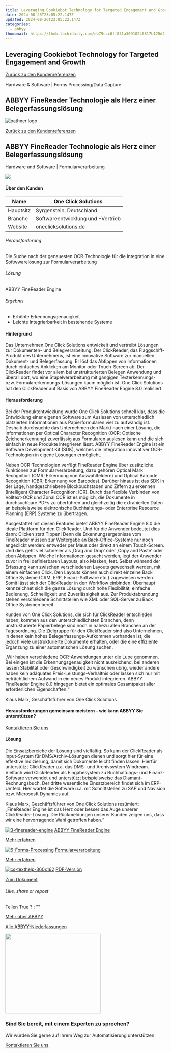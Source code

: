 ```yaml
---
title: Leveraging Cookiebot Technology for Targeted Engagement and Growth
date: 2024-08-25T23:05:22.147Z
updated: 2024-08-26T23:05:22.147Z
categories:
  - abbyy
thumbnail: https://thmb.techidaily.com/eb79ccc0ff831a30910246817b125d2ff7b8383215bb363feaf2e3df0b095ba4.jpg
---
```


## Leveraging Cookiebot Technology for Targeted Engagement and Growth

[Zurück zu den Kundenreferenzen](https://tools.techidaily.com/abbyy/products/)

Hardware & Software | Forms Processing/Data Capture

## ABBYY FineReader Technologie als Herz einer Belegerfassungslösung

![pathner logo](https://content.abbyy.com/-/media/project/abbyy/abbyy/logos-white/de/71615.png?h=40&iar=0&w=120)

[Zurück zu den Kundenreferenzen](https://tools.techidaily.com/abbyy/products/)

## ABBYY FineReader Technologie als Herz einer Belegerfassungslösung

Hardware und Software | Formularverarbeitung 

![](https://static1.abbyy.com/abbyycommedia/16422/4208e_cs__0000s_0003_australia-canon.png) 

#### Über den Kunden

| Name      | One Click Solutions                                       |
| --------- | --------------------------------------------------------- |
| Hauptsitz | Syrgenstein, Deutschland                                  |
| Branche   | Softwareentwicklung und -Vertrieb                         |
| Website   | [oneclicksolutions.de](https://www.oneclicksolutions.de/) |

###### Herausforderung

Die Suche nach der genauesten OCR-Technologie für die Integration in eine Softwwarelösung zur Formularverarbeitung  

###### Lösung

ABBYY FineReader Engine

###### Ergebnis

* Erhöhte Erkennungsgenauigkeit
* Leichte Integrierbarkeit in bestehende Systeme

#### Hintergrund

Das Unternehmen One Click Solutions entwickelt und vertreibt Lösungen zur Dokumenten- und Belegverarbeitung. Der ClickReader, das Flaggschiff-Produkt des Unternehmens, ist eine innovative Software zur manuellen Dokument- und Belegerfassung. Er löst das Abtippen von Informationen durch einfaches Anklicken am Monitor oder Touch-Screen ab. Der ClickReader findet vor allem bei unstrukturierten Belegen Anwendung und überall dort, wo eine Stapelverarbeitung mit gängigen Texterkennungs- bzw. Formularerkennungs-Lösungen kaum möglich ist. One Click Solutions hat den ClickReader auf Basis von ABBYY FineReader Engine 8.0 realisiert.

#### Herausforderung

Bei der Produktentwicklung wurde One Click Solutions schnell klar, dass die Entwicklung einer eigenen Software zum Auslesen von unterschiedlich platzierten Informationen aus Papierformularen viel zu aufwändig ist. Deshalb durchsuchte das Unternehmen den Markt nach einer Lösung, die Informationen per Optical Character Recognition (OCR; Optische Zeichenerkennung) zuverlässig aus Formularen auslesen kann und die sich einfach in neue Produkte integrieren lässt. ABBYY FineReader Engine ist ein Software Development Kit (SDK), welches die Integration innovativer OCR-Technologien in eigene Lösungen ermöglicht.

Neben OCR-Technologien verfügt FineReader Engine über zusätzliche Funktionen zur Formularverarbeitung, dazu gehören Optical Mark Recognition (OMR; Erkennung von Auswahlfeldern) und Optical Barcode Recognition (OBR; Erkennung von Barcodes). Darüber hinaus ist das SDK in der Lage, handgeschriebene Blockbuchstaben und Ziffern zu erkennen (Intelligent Character Recognition; ICR). Durch das flexible Verbinden von Volltext-OCR und Zonal OCR ist es möglich, die Dokumente in durchsuchbare PDFs zu überführen und gleichzeitig die extrahierten Daten an beispielsweise elektronische Buchhaltungs- oder Enterprise Resource Planning (ERP) Systeme zu übertragen.

Ausgestattet mit diesen Features bietet ABBYY FineReader Engine 8.0 die ideale Plattform für den ClickReader. Und für die Anwender bedeutet dies dann: Clicken statt Tippen! Denn die Erkennungsergebnisse vom FineReader müssen zur Weitergabe an Back-Office-Systeme nur noch angeclickt werden: entweder per Maus oder direkt an einem Touch-Screen. Und dies geht viel schneller als ‚Drag and Drop’ oder ‚Copy and Paste’ oder eben Abtippen. Welche Informationen gesucht werden, legt der Anwender zuvor in frei definierbaren Layouts, also Masken, fest. Selbst während der Erfassung kann zwischen verschiedenen Layouts gewechselt werden, mit einem einfachen Click. Den Layouts können auch direkt einzelne Back Office Systeme (CRM, ERP, Finanz-Software etc.) zugewiesen werden. Somit lässt sich der ClickReader in den Workflow einbinden. Überhaupt kennzeichnet sich die ganze Lösung durch hohe Flexibilität, einfache Bedienung, Schnelligkeit und Zuverlässigkeit aus. Zur Produktabrundung stehen verschiedene Schnittstellen wie XML oder SQL-Server zu Back Office Systemen bereit.

Kunden von One Click Solutions, die sich für ClickReader entschieden haben, kommen aus den unterschiedlichsten Branchen, denn unstrukturierte Papierbelege sind noch in nahezu allen Branchen an der Tagesordnung. Die Zielgruppe für den ClickReader sind also Unternehmen, in denen kein hohes Belegerfassungs-Aufkommen vorhanden ist, die jedoch viele unstrukturierte Dokumente erhalten, oder die eine effiziente Ergänzung zu einer automatischen Lösung suchen.  

 „Wir haben verschiedene OCR-Anwendungen unter die Lupe genommen. Bei einigen ist die Erkennungsgenauigkeit nicht ausreichend, bei anderen lassen Stabilität oder Geschwindigkeit zu wünschen übrig, wieder andere haben kein adäquates Preis-Leistungs-Verhältnis oder lassen sich nur mit beträchtlichem Aufwand in ein neues Produkt integrieren. ABBYY FineReader Engine 8.0 hingegen bietet ein optimales Gesamtpaket aller erforderlichen Eigenschaften.“

 Klaus Marx, Geschäftsführer von One Click Solutions

#### Herausforderungen gemeinsam meistern - wie kann ABBYY Sie unterstützen?  

[Kontaktieren Sie uns](https://tools.techidaily.com/abbyy/products/) 

#### Lösung

Die Einsatzbereiche der Lösung sind vielfältig. So kann der ClickReader als Input-System für DMS/Archiv-Lösungen dienen und sorgt hier für eine effektive Indizierung, damit sich Dokumente leicht finden lassen. Hierfür unterstützt ClickReader u.a. das DMS- und Archivsystem Windream. Vielfach wird ClickReader als Eingabesystem zu Buchhaltungs- und Finanz-Software verwendet und unterstützt beispielsweise das Diamant-Rechnungsbuch. Der dritte wesentliche Einsatzbereich findet sich im ERP-Umfeld. Hier wartet die Software u.a. mit Schnittstellen zu SAP und Navision bzw. Micrososft Dynamics auf.

Klaus Marx, Geschäftsführer von One Click Solutions resümiert: „FineReader Engine ist das Herz oder besser das Auge unserer ClickReader-Lösung. Die Rückmeldungen unserer Kunden zeigen uns, dass wir eine hervorragende Wahl getroffen haben.“

[![3-finereader-engine](https://static2.abbyy.com/abbyycommedia/14346/3-finereader-engine.jpg)](https://tools.techidaily.com/abbyy/products/) [ABBYY FineReader Engine](https://tools.techidaily.com/abbyy/products/) 

[Mehr erfahren](https://tools.techidaily.com/abbyy/products/) 

[![6-Forms-Processing](https://static4.abbyy.com/abbyycommedia/14356/6-forms-processing.jpg)](https://tools.techidaily.com/abbyy/products/) [Formularverarbeitung](https://tools.techidaily.com/abbyy/products/) 

[Mehr erfahren](https://tools.techidaily.com/abbyy/products/) 

[![cs-texthelp-360x162](https://static2.abbyy.com/abbyycommedia/15361/cs-texthelp-360x162.jpg)](https://static4.abbyy.com/abbyycommedia/6136/cs-ocs-fr8-engine-d.pdf "PDF-Version") [PDF-Version](https://static4.abbyy.com/abbyycommedia/6136/cs-ocs-fr8-engine-d.pdf "PDF-Version") 

[Zum Dokument](https://static4.abbyy.com/abbyycommedia/6136/cs-ocs-fr8-engine-d.pdf "PDF-Version") 

###### Like, share or repost

Teilen  True ?  : "" 

[Mehr über ABBYY](https://tools.techidaily.com/abbyy/products/) 

[Alle ABBYY-Niederlassungen](https://tools.techidaily.com/abbyy/products/) 

<!-- affiliate ads begin -->
<a href="https://printrendy.pxf.io/c/5597632/1453720/17020" target="_top" id="1453720"><img src="//a.impactradius-go.com/display-ad/17020-1453720" border="0" alt="" width="300" height="250"/></a><img height="0" width="0" src="https://imp.pxf.io/i/5597632/1453720/17020" style="position:absolute;visibility:hidden;" border="0" />
<!-- affiliate ads end -->
### Sind Sie bereit, mit einem Experten zu sprechen?

Wir würden Sie gerne auf Ihrem Weg zur Automatisierung unterstützen.

[Kontaktieren Sie uns](https://tools.techidaily.com/abbyy/products/)

<ins class="adsbygoogle"
     style="display:block"
     data-ad-format="autorelaxed"
     data-ad-client="ca-pub-7571918770474297"
     data-ad-slot="1223367746"></ins>



<ins class="adsbygoogle"
     style="display:block"
     data-ad-client="ca-pub-7571918770474297"
     data-ad-slot="8358498916"
     data-ad-format="auto"
     data-full-width-responsive="true"></ins>


